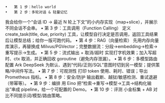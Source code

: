     •	第 1 步：hello world
	•	第 2 步：多轮对话 & 轻量记忆
我会给你一个“会话 ID → 最近 N 轮上下文”的小内存实现（map+slice），并展示不同会话不会串。
	•	第 3 步：工具调用（Function Calling）
定义 create_task(title, due, priority) 工具，让模型自行决定是否调用，返回工具结果后让模型总结；给你一版可跑代码。
	•	第 4 步：RAG（向量检索）
先用内存向量库演示，再替换成 Milvus/PGVector；完整数据流：分段→embedding→检索→重写提示→生成。
	•	第 5 步：流式输出 + 取消/超时
实现打字机效果；加入写超时、ctx 取消，并正确回收 goroutine（避免内存泄漏）。
	•	第 6 步：多模型路由
配置 Ark DeepSeek 为默认、遇到“代码/正则/SQL”意图时切到另一模型；提供策略/中间件写法。
	•	第 7 步：可观测性
打印 token 使用、耗时、错误；导出 Prometheus 指标。
	•	第 8 步：安全/防护
输出截断、越狱/敏感检测、重试退避（带幂等）。
	•	第 9 步：编排
用 Eino 把“检索→重写→模型→工具→结构化输出”串成 pipeline，给一个可配置的 Demo。
	•	第 10 步：评测
小金标集 + AB 对比不同提示词/模型/路由策略。